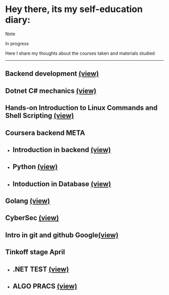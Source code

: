 # Hey there, its my self-education diary:

> [!NOTE]
> In progress

Here I share my thoughts about the courses taken and materials studied
***
## Backend development [(view)][token1]
## Dotnet C# mechanics [(view)][token2]
## Hands-on Introduction to Linux Commands and Shell Scripting [(view)][token9]
## Coursera backend META
* ## Introduction in backend [(view)][token3]
* ## Python [(view)][token6]
* ## Intoduction in Database [(view)][token11]
## Golang [(view)][token4]
## CyberSec [(view)][token5]
## Intro in git and github Google[(view)][token10]
## Tinkoff stage April
* ## .NET TEST [(view)][token7]
* ## ALGO PRACS [(view)][token8]

[//]: # (LINKS)
[token1]:docs/backend.md
[token2]:docs/Dotnetmech.md
[token3]:docs/Intro_in_backend.md
[token4]:docs/Golang.md
[token5]:docs/CyberSec.md
[token6]:docs/Python_coursera.md
[token7]:docs/tinkstage.md
[token8]:docs/tinkstagealgo.md
[token9]:docs/shellscripting.md
[token10]:docs/gitgoogle.md
[token11]:docs/db.md

